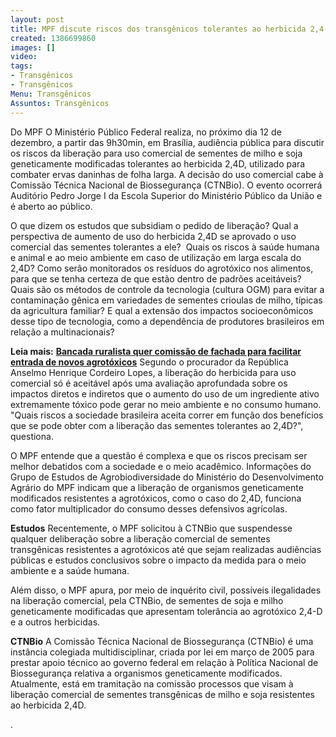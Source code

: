 ```yaml
---
layout: post
title: MPF discute riscos dos transgênicos tolerantes ao herbicida 2,4-D
created: 1386699860
images: []
video: 
tags:
- Transgênicos
- Transgênicos
Menu: Transgênicos
Assuntos: Transgênicos
---
```



Do MPF
O Ministério Público Federal realiza, no próximo dia 12 de dezembro, a partir das 9h30min, em Brasília, audiência pública para discutir os riscos da liberação para uso comercial de sementes de milho e soja geneticamente modificadas tolerantes ao herbicida 2,4D, utilizado para combater ervas daninhas de folha larga. A decisão do uso comercial cabe à Comissão Técnica Nacional de Biossegurança (CTNBio). O evento ocorrerá Auditório Pedro Jorge I da Escola Superior do Ministério Público da União e é aberto ao público.


O que dizem os estudos que subsidiam o pedido de liberação? Qual a perspectiva de aumento de uso do herbicida 2,4D se aprovado o uso comercial das sementes tolerantes a ele?  Quais os riscos à saúde humana e animal e ao meio ambiente em caso de utilização em larga escala do 2,4D? Como serão monitorados os resíduos do agrotóxico nos alimentos, para que se tenha certeza de que estão dentro de padrões aceitáveis? Quais são os métodos de controle da tecnologia (cultura OGM) para evitar a contaminação gênica em variedades de sementes crioulas de milho, típicas da agricultura familiar? E qual a extensão dos impactos socioeconômicos desse tipo de tecnologia, como a dependência de produtores brasileiros em relação a multinacionais?


**Leia mais:**
[**Bancada ruralista quer comissão de fachada para facilitar entrada de novos agrotóxicos**](http://www.mst.org.br/node/15531)
Segundo o procurador da República Anselmo Henrique Cordeiro Lopes, a liberação do herbicida para uso comercial só é aceitável após uma avaliação aprofundada sobre os impactos diretos e indiretos que o aumento do uso de um ingrediente ativo extremamente tóxico pode gerar no meio ambiente e no consumo humano. "Quais riscos a sociedade brasileira aceita correr em função dos benefícios que se pode obter com a liberação das sementes tolerantes ao 2,4D?", questiona.


O MPF entende que a questão é complexa e que os riscos precisam ser melhor debatidos com a sociedade e o meio acadêmico. Informações do Grupo de Estudos de Agrobiodiversidade do Ministério do Desenvolvimento Agrário do MPF indicam que a liberação de organismos geneticamente modificados resistentes a agrotóxicos, como o caso do 2,4D, funciona como fator multiplicador do consumo desses defensivos agrícolas.


**Estudos**
Recentemente, o MPF solicitou à CTNBio que suspendesse qualquer deliberação sobre a liberação comercial de sementes transgênicas resistentes a agrotóxicos até que sejam realizadas audiências públicas e estudos conclusivos sobre o impacto da medida para o meio ambiente e a saúde humana.


Além disso, o MPF apura, por meio de inquérito civil, possíveis ilegalidades na liberação comercial, pela CTNBio, de sementes de soja e milho geneticamente modificadas que apresentam tolerância ao agrotóxico 2,4-D e a outros herbicidas.


**CTNBio**
A Comissão Técnica Nacional de Biossegurança (CTNBio) é uma instância colegiada multidisciplinar, criada por lei em março de 2005 para prestar apoio técnico ao governo federal em relação à Política Nacional de Biossegurança relativa a organismos geneticamente modificados. Atualmente, está em tramitação na comissão processos que visam à liberação comercial de sementes transgênicas de milho e soja resistentes ao herbicida 2,4D.


.
 

